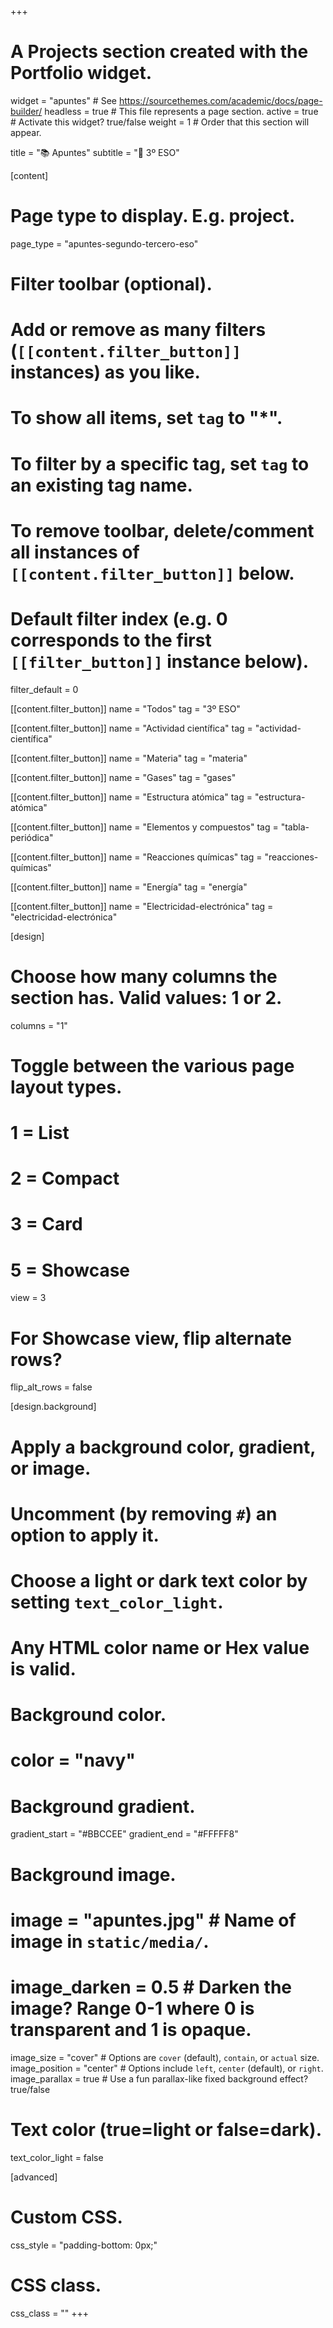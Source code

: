 +++
# A Projects section created with the Portfolio widget.
widget = "apuntes"  # See https://sourcethemes.com/academic/docs/page-builder/
headless = true  # This file represents a page section.
active = true  # Activate this widget? true/false
weight = 1  # Order that this section will appear.

title = "📚 Apuntes"
subtitle = "📘 3º ESO"

[content]
  # Page type to display. E.g. project.
  page_type = "apuntes-segundo-tercero-eso"
  
  # Filter toolbar (optional).
  # Add or remove as many filters (`[[content.filter_button]]` instances) as you like.
  # To show all items, set `tag` to "*".
  # To filter by a specific tag, set `tag` to an existing tag name.
  # To remove toolbar, delete/comment all instances of `[[content.filter_button]]` below.
  
  # Default filter index (e.g. 0 corresponds to the first `[[filter_button]]` instance below).
  filter_default = 0
  
  [[content.filter_button]]
    name = "Todos"
    tag = "3º ESO"	
	
  [[content.filter_button]]
    name = "Actividad científica"
    tag = "actividad-científica"		
	
  [[content.filter_button]]
    name = "Materia"
    tag = "materia"				
	
  [[content.filter_button]]
    name = "Gases"
    tag = "gases"			
	
  [[content.filter_button]]
    name = "Estructura atómica"
    tag = "estructura-atómica"	
	
  [[content.filter_button]]
    name = "Elementos y compuestos"
    tag = "tabla-periódica"	
	
  [[content.filter_button]]
    name = "Reacciones químicas"
    tag = "reacciones-químicas"					
	
  [[content.filter_button]]
    name = "Energía"
    tag = "energía"	
	
  [[content.filter_button]]
    name = "Electricidad-electrónica"
    tag = "electricidad-electrónica"				

[design]
  # Choose how many columns the section has. Valid values: 1 or 2.
  columns = "1"

  # Toggle between the various page layout types.
  #   1 = List
  #   2 = Compact
  #   3 = Card
  #   5 = Showcase
  view = 3

  # For Showcase view, flip alternate rows?
  flip_alt_rows = false

[design.background]
  # Apply a background color, gradient, or image.
  #   Uncomment (by removing `#`) an option to apply it.
  #   Choose a light or dark text color by setting `text_color_light`.
  #   Any HTML color name or Hex value is valid.

  # Background color.
  # color = "navy"
  
  # Background gradient.
  gradient_start = "#BBCCEE"
  gradient_end = "#FFFFF8"
  
  # Background image.
  # image = "apuntes.jpg"  # Name of image in `static/media/`.
  # image_darken = 0.5  # Darken the image? Range 0-1 where 0 is transparent and 1 is opaque.
  image_size = "cover"  #  Options are `cover` (default), `contain`, or `actual` size.
  image_position = "center"  # Options include `left`, `center` (default), or `right`.
  image_parallax = true  # Use a fun parallax-like fixed background effect? true/false
  
  # Text color (true=light or false=dark).
  text_color_light = false
  
[advanced]
 # Custom CSS. 
 css_style = "padding-bottom: 0px;"
 
 # CSS class.
 css_class = ""
+++

